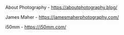 About Photography - https://aboutphotography.blog/

James Maher - https://jamesmaherphotography.com/

i50mm - https://i50mm.com/

